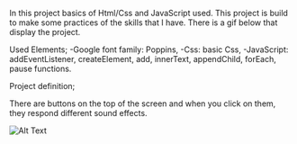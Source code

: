 In this project basics of Html/Css and JavaScript used. This project is build to make some practices of the skills that I have. There is a gif below that display the project.

Used Elements;
-Google font family: Poppins,
-Css: basic Css,
-JavaScript: addEventListener, createElement, add, innerText, appendChild, forEach, pause functions.

Project definition;

There are buttons on the top of the screen and when you click on them, they respond different sound effects.

![Alt Text](https://media.giphy.com/media/Br4g7RU323dgUsKIi4/giphy.gif)
